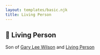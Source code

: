 ```yaml
---
layout: templates/basic.njk
title: Living Person
---
```

## 🔵 Living Person

Son of [Gary Lee Wilson](/people/8/83638300) and [Living Person](/people/5/5965529)
